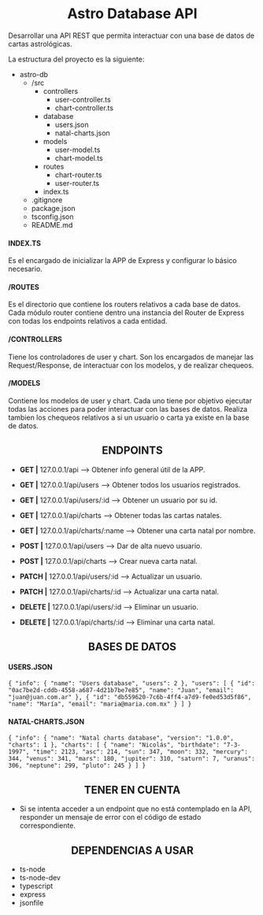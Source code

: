 <h1 align="center"> Astro Database API </h1>

Desarrollar una API REST que permita interactuar con una base de datos de cartas astrológicas.

La estructura del proyecto es la siguiente:

- astro-db
  - /src
    - controllers
      - user-controller.ts
      - chart-controller.ts
    - database
      - users.json
      - natal-charts.json
    - models
      - user-model.ts
      - chart-model.ts
    - routes
      - chart-router.ts
      - user-router.ts
    - index.ts
  - .gitignore
  - package.json
  - tsconfig.json
  - README.md

#### INDEX.TS

Es el encargado de inicializar la APP de Express y configurar lo básico necesario.

#### /ROUTES

Es el directorio que contiene los routers relativos a cada base de datos. Cada módulo router contiene dentro una instancia del Router de Express con todas los endpoints relativos a cada entidad.

#### /CONTROLLERS

Tiene los controladores de user y chart. Son los encargados de manejar las Request/Response, de interactuar con los modelos, y de realizar chequeos.

#### /MODELS

Contiene los modelos de user y chart. Cada uno tiene por objetivo ejecutar todas las acciones para poder interactuar con las bases de datos. Realiza tambien los chequeos relativos a si un usuario o carta ya existe en la base de datos.

<h2 align="center"> ENDPOINTS </h2>

- **GET |** 127.0.0.1/api --> Obtener info general útil de la APP.

- **GET |** 127.0.0.1/api/users --> Obtener todos los usuarios registrados.
- **GET |** 127.0.0.1/api/users/:id --> Obtener un usuario por su id.

- **GET |** 127.0.0.1/api/charts --> Obtener todas las cartas natales.
- **GET |** 127.0.0.1/api/charts/:name --> Obtener una carta natal por nombre.

- **POST |** 127.0.0.1/api/users --> Dar de alta nuevo usuario.
- **POST |** 127.0.0.1/api/charts --> Crear nueva carta natal.

- **PATCH |** 127.0.0.1/api/users/:id --> Actualizar un usuario.
- **PATCH |** 127.0.0.1/api/charts/:id --> Actualizar una carta natal.

- **DELETE |** 127.0.0.1/api/users/:id --> Eliminar un usuario.
- **DELETE |** 127.0.0.1/api/charts/:id --> Eliminar una carta natal.

<h2 align="center"> BASES DE DATOS </h2>

#### USERS.JSON

`{
	"info": { "name": "Users database", "users": 2 },
	"users": [
		{
			"id": "0ac7be2d-cddb-4558-a687-4d21b7be7e85",
			"name": "Juan",
			"email": "juan@juan.com.ar"
		},
		{
			"id": "db559620-7c6b-4ff4-a7d9-fe0ed53d5f86",
			"name": "María",
			"email": "maria@maria.com.mx"
		}
	]
}`

#### NATAL-CHARTS.JSON

`{
    "info": {
        "name": "Natal charts database",
        "version": "1.0.0",
        "charts": 1
    },
    "charts": [
        {
            "name": "Nicolás",
            "birthdate": "7-3-1997",
            "time": 2123,
            "asc": 214,
            "sun": 347,
            "moon": 332,
            "mercury": 344,
            "venus": 341,
            "mars": 180,
            "jupiter": 310,
            "saturn": 7,
            "uranus": 306,
            "neptune": 299,
            "pluto": 245
        }
    ]
}`

<h2 align="center"> TENER EN CUENTA </h2>

- Si se intenta acceder a un endpoint que no está contemplado en la API, responder un mensaje de error con el código de estado correspondiente.

<h2 align="center"> DEPENDENCIAS A USAR </h2>

- ts-node
- ts-node-dev
- typescript
- express
- jsonfile
